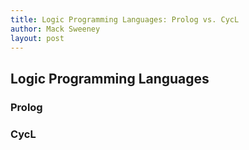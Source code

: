 ```yaml
---
title: Logic Programming Languages: Prolog vs. CycL
author: Mack Sweeney
layout: post
---
```


## Logic Programming Languages<a name="logic-programming-languages"></a>

### Prolog<a name="prolog"></a>

### CycL<a name="cycl"></a>
